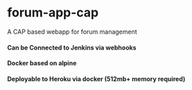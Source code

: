 # forum-app-cap
A CAP based webapp for forum management

#### Can be Connected to Jenkins via webhooks
#### Docker based on alpine
#### Deployable to Heroku via docker (512mb+ memory required)
